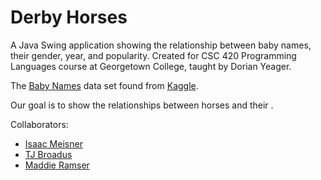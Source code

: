 # Derby Horses
A Java Swing application showing the relationship between baby names, their gender, year, and popularity. Created for CSC 420 Programming Languages course at Georgetown College, taught by Dorian Yeager.

The [Baby Names](https://www.kaggle.com/kaggle/us-baby-names) data set found from [Kaggle](https://www.kaggle.com/datasets).

Our goal is to show the relationships between horses and their .

Collaborators:
  - [Isaac Meisner](https://github.com/ijmeisner)
  - [TJ Broadus](https://github.com/TeejStroyer27)
  - [Maddie Ramser](https://github.com/DoodleBug278)
